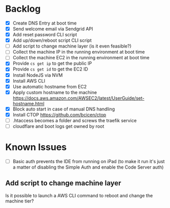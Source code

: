 # Backlog

- [x] Create DNS Entry at boot time
- [x] Send welcome email via Sendgrid API
- [x] Add reset password CLI script
- [x] Add up/down/reboot script CLI script
- [ ] Add script to change machine layer (is it even feasible?)
- [ ] Collect the machine IP in the running environment at boot time
- [ ] Collect the machine EC2 in the running environment at boot time
- [x] Provide `cs get ip` to get the public IP
- [x] Provide `cs get id` to get the EC2 ID
- [x] Install NodeJS via NVM
- [x] Install AWS CLI
- [x] Use automatic hostname from EC2
- [x] Apply custom hostname to the machine
      https://docs.aws.amazon.com/AWSEC2/latest/UserGuide/set-hostname.html
- [x] Block auto start in case of manual DNS handling
- [x] Install CTOP
      https://github.com/bcicen/ctop
- [ ] .htaccess becomes a folder and screws the traefik service
- [ ] cloudflare and boot logs get owned by root

# Known Issues

- [ ] Basic auth prevents the IDE from running on iPad
      (to make it run it's just a matter of disabling the Simple Auth and enable the Code Server auth)


## Add script to change machine layer

Is it possible to launch a AWS CLI command to reboot and change the machine tier?
